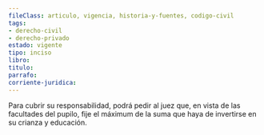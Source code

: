 ```yaml
---
fileClass: articulo, vigencia, historia-y-fuentes, codigo-civil
tags:
- derecho-civil
- derecho-privado
estado: vigente
tipo: inciso
libro:
titulo:
parrafo:
corriente-juridica:
---
```

Para cubrir su responsabilidad, podrá pedir al juez que, en vista de las facultades del pupilo, fije el máximum de la suma que haya de invertirse en su crianza y educación.
